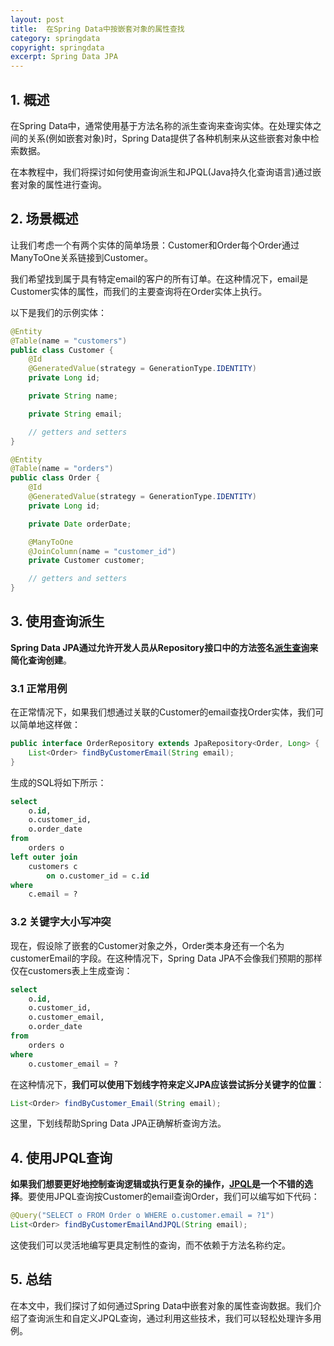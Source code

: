 ```yaml
---
layout: post
title:  在Spring Data中按嵌套对象的属性查找
category: springdata
copyright: springdata
excerpt: Spring Data JPA
---
```


## 1. 概述

在Spring Data中，通常使用基于方法名称的派生查询来查询实体。在处理实体之间的关系(例如嵌套对象)时，Spring Data提供了各种机制来从这些嵌套对象中检索数据。

在本教程中，我们将探讨如何使用查询派生和JPQL(Java持久化查询语言)通过嵌套对象的属性进行查询。

## 2. 场景概述

让我们考虑一个有两个实体的简单场景：Customer和Order每个Order通过ManyToOne关系链接到Customer。

我们希望找到属于具有特定email的客户的所有订单。在这种情况下，email是Customer实体的属性，而我们的主要查询将在Order实体上执行。

以下是我们的示例实体：

```java
@Entity
@Table(name = "customers")
public class Customer {
    @Id
    @GeneratedValue(strategy = GenerationType.IDENTITY)
    private Long id;

    private String name;

    private String email;

    // getters and setters
}

@Entity
@Table(name = "orders")
public class Order {
    @Id
    @GeneratedValue(strategy = GenerationType.IDENTITY)
    private Long id;

    private Date orderDate;

    @ManyToOne
    @JoinColumn(name = "customer_id")
    private Customer customer;

    // getters and setters
}
```

## 3. 使用查询派生

**Spring Data JPA通过允许开发人员从Repository接口中的方法签名[派生查询](https://www.baeldung.com/spring-data-derived-queries)来简化查询创建**。

### 3.1 正常用例

在正常情况下，如果我们想通过关联的Customer的email查找Order实体，我们可以简单地这样做：

```java
public interface OrderRepository extends JpaRepository<Order, Long> {
    List<Order> findByCustomerEmail(String email);
}
```

生成的SQL将如下所示：

```sql
select
    o.id,
    o.customer_id,
    o.order_date
from
    orders o
left outer join
    customers c
        on o.customer_id = c.id
where
    c.email = ?
```

### 3.2 关键字大小写冲突

现在，假设除了嵌套的Customer对象之外，Order类本身还有一个名为customerEmail的字段。在这种情况下，Spring Data JPA不会像我们预期的那样仅在customers表上生成查询：

```sql
select
    o.id,
    o.customer_id,
    o.customer_email,
    o.order_date
from
    orders o
where
    o.customer_email = ?
```

在这种情况下，**我们可以使用下划线字符来定义JPA应该尝试拆分关键字的位置**：

```java
List<Order> findByCustomer_Email(String email);
```

这里，下划线帮助Spring Data JPA正确解析查询方法。

## 4. 使用JPQL查询

**如果我们想要更好地控制查询逻辑或执行更复杂的操作，[JPQL](https://www.baeldung.com/jpql-hql-criteria-query)是一个不错的选择**。要使用JPQL查询按Customer的email查询Order，我们可以编写如下代码：

```java
@Query("SELECT o FROM Order o WHERE o.customer.email = ?1")
List<Order> findByCustomerEmailAndJPQL(String email);
```

这使我们可以灵活地编写更具定制性的查询，而不依赖于方法名称约定。

## 5. 总结

在本文中，我们探讨了如何通过Spring Data中嵌套对象的属性查询数据。我们介绍了查询派生和自定义JPQL查询，通过利用这些技术，我们可以轻松处理许多用例。